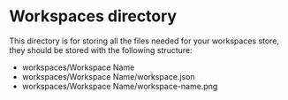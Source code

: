 # Workspaces directory

This directory is for storing all the files needed for your workspaces store, they should be stored with the following structure:

* workspaces/Workspace Name
* workspaces/Workspace Name/workspace.json
* workspaces/Workspace Name/workspace-name.png
